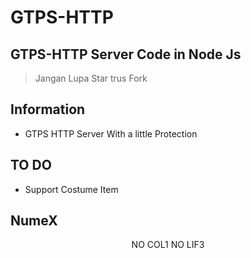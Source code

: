 # GTPS-HTTP
<h2>GTPS-HTTP Server Code in Node Js</h2>

> Jangan Lupa Star trus Fork

## Information
- GTPS HTTP Server With a little Protection

## TO DO
- Support Costume Item

## NumeX
<center><p>NO COL1 NO LIF3</p></center>
